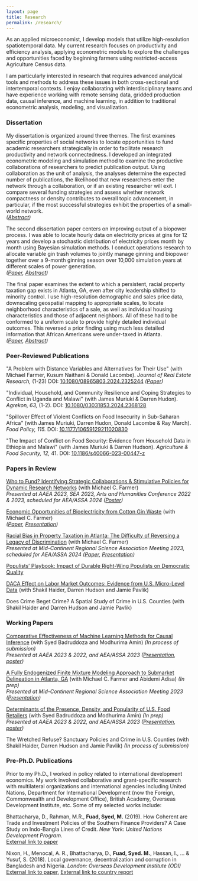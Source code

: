 ```yaml
---
layout: page
title: Research
permalink: /research/
--- 
```

As an applied microeconomist, I develop models that utilize high-resolution spatiotemporal data. My current research focuses on productivity and efficiency analysis, applying econometric models to explore the challenges and opportunities faced by beginning farmers using restricted-access Agriculture Census data. 

I am particularly interested in research that requires advanced analytical tools and methods to address these issues in both cross-sectional and intertemporal contexts. I enjoy collaborating with interdisciplinary teams and have experience working with remote sensing data, gridded production data, causal inference, and machine learning, in addition to traditional econometric analysis, modeling, and visualization. 

### Dissertation <br>
My dissertation is organized around three themes. The first examines specific properties of social networks to locate opportunities to fund academic researchers strategically in order to facilitate research productivity and network connectedness. I developed an integrated econometric modeling and simulation method to examine the productive collaborations of researchers to predict publication output. Using collaboration as the unit of analysis, the analyses determine the expected number of publications, the likelihood that new researchers enter the network through a collaboration, or if an existing researcher will exit. I compare several funding strategies and assess whether network compactness or density contributes to overall topic advancement, in particular, if the most successful strategies exhibit the properties of a small-world network. <br> 
*([Abstract](/abstracts/networks.md))* 

The second dissertation paper centers on improving output of a biopower process. I was able to locate hourly data on electricity prices at gins for 12 years and develop a stochastic distribution of electricity prices month by month using Bayesian simulation methods. I conduct operations research to allocate variable gin trash volumes to jointly manage ginning and biopower together over a 9-month ginning season over 10,000 simulation years at different scales of power generation. <br> 
*([Paper](/Paper_Bioenergy.pdf), [Abstract](/abstracts/bioenergy.md))* 

The final paper examines the extent to which a persistent, racial property taxation gap exists in Atlanta, GA, even after city leadership shifted to minority control. I use high-resolution demographic and sales price data, downscaling geospatial mapping to appropriate scales, to locate neighborhood characteristics of a sale, as well as individual housing characteristics and those of adjacent neighbors. All of these had to be conformed to a uniform scale to provide highly detailed individual outcomes. This reversed a prior finding using much less detailed information that African Americans were under-taxed in Atlanta. <br> 
*([Paper](/Paper_Bias%20in%20Atlanta%20property%20tax.pdf), [Abstract](/abstracts/atlanta_tax.md))* 

### Peer-Reviewed Publications <br> 

"A Problem with Distance Variables and Alternatives for Their Use" (with Michael Farmer, Kusum Naithani & Donald Lacombe). *Journal of Real Estate Research,* (1-23) DOI: [10.1080/08965803.2024.2325244](https://www.tandfonline.com/doi/abs/10.1080/08965803.2024.2325244) *([Paper](/Paper_Distance%20paper.pdf))* 
<br> 

"Individual, Household, and Community Resilience and Coping Strategies to Conflict in Uganda and Malawi" (with James Muriuki & Darren Hudon). *Agrekon, 63,* (1-2). DOI: [10.1080/03031853.2024.2368128](https://doi.org/10.1080/03031853.2024.2368128) <br> 

"Spillover Effect of Violent Conflicts on Food Insecurity in Sub-Saharan Africa" (with James Muriuki, Darren Hudon, Donald Lacombe & Ray March). *Food Policy, 115.* DOI: [10.1177/10659129211020830](https://doi.org/10.1016/j.foodpol.2023.102417) <br> 

"The Impact of Conflict on Food Security: Evidence from Household Data in Ethiopia and Malawi" (with James Muriuki & Darren Hudson). *Agriculture & Food Security, 12,* 41. DOI: [10.1186/s40066-023-00447-z](https://doi.org/10.1186/s40066-023-00447-z) <br>

### Papers in Review <br> 

[Who to Fund? Identifying Strategic Collaborations & Stimulative Policies for Dynamic Research Networks](/abstracts/networks.md) (with Michael C. Farmer) <br> 
*Presented at AAEA 2023, SEA 2023, Arts and Humanities Conference 2022 & 2023, scheduled for AEA/ASSA 2024 ([Poster](/Poster_Strength%20of%20weak%20ties.pdf))* 

[Economic Opportunities of Bioelectricity from Cotton Gin Waste](/abstracts/bioenergy.md) (with Michael C. Farmer) <br> 
*([Paper](/Paper_Bioenergy.pdf), [Presentation](/PPT_Bioenergy.pdf))*

[Racial Bias in Property Taxation in Atlanta: The Difficulty of Reversing a Legacy of Discrimination](/abstracts/atlanta_tax.md) (with Michael C. Farmer) <br> 
*Presented at Mid-Continent Regional Science Association Meeting 2023, scheduled for AEA/ASSA 2024 ([Paper](/Paper_Bias%20in%20Atlanta%20property%20tax.pdf), [Presentation](/PPT_Bias%20in%20Atlanta%20property%20tax.pdf))* 

[Populists’ Playbook: Impact of Durable Right-Wing Populists on Democratic Quality](/abstracts/causal_populist.md) <br> 

[DACA Effect on Labor Market Outcomes: Evidence from U.S. Micro-Level Data](/abstracts/daca_causal.md) (with Shakil Haider, Darren Hudson and Jamie Pavlik) <br> 

Does Crime Beget Crime? A Spatial Study of Crime in U.S. Counties (with Shakil Haider and Darren Hudson and Jamie Pavlik) <br> 

### Working Papers <br> 

[Comparative Effectiveness of Machine Learning Methods for Causal Inference](/abstracts/causal_ml.md) (with Syed Badruddoza and Modhurima Amin) *(In process of submission)* <br> 
*Presented at AAEA 2023 & 2022, and AEA/ASSA 2023 ([Presentation](/PPT_Comparative%20effectiveness%20of%20causal%20ML.pdf), [poster](/Poster_Comparative%20effectiveness%20of%20causal%20ML.pdf))* 

[A Fully Endogenized Finite Mixture Modeling Approach to Submarket Delineation in Atlanta, GA](/abstracts/atlanta_submarkets.md) (with Michael C. Farmer and Abidemi Adisa) *(In prep)* <br> 
*Presented at Mid-Continent Regional Science Association Meeting 2023 ([Presentation](/PPT_Submarket%20separation%20in%20Atlanta.pdf))* 

[Determinants of the Presence, Density, and Popularity of U.S. Food Retailers](/abstracts/food_store.md) (with Syed Badruddoza and Modhurima Amin) *(In prep)* <br> 
*Presented at AAEA 2023 & 2022, and AEA/ASSA 2023 ([Presentation](/PPT_Determinants%20of%20food%20retailer%20location.pdf), [poster](/Poster_Determinants%20of%20food%20retailer%20location.pdf))* 

The Wretched Refuse? Sanctuary Policies and Crime in U.S. Counties (with Shakil Haider, Darren Hudson and Jamie Pavlik) *(In process of submission)* <br> 

### Pre-Ph.D. Publications <br>
Prior to my Ph.D., I worked in policy related to international development economics. My work involved collaborative and grant-specific research with multilateral organizations and international agencies including United Nations, Department for International Development (now the Foreign, Commonwealth and Development Office), British Academy, Overseas Development Institute, etc. Some of my selected works include: 

Bhattacharya, D., Rahman, M.R., **Fuad, Syed, M.** (2019). How Coherent are Trade and Investment Policies of the Southern Finance Providers? A Case Study on Indo-Bangla Lines of Credit. *New York: United Nations
Development Program.*<br> 
[External link to paper](https://unsouthsouth.org/2019/03/18/south-south-ideas-how-coherent-are-trade-and-investment-policies-of-the-southern-finance-providers-a-case-study-on-indo-bangla-lines-of-credit-2019/)

Nixon, H., Menocal, A. R., Bhattacharya, D., **Fuad, Syed. M.**, Hassan, I., ... & Yusuf, S. (2018). Local governance, decentralization and corruption in Bangladesh and Nigeria. *London: Overseas Development Institute (ODI)* <br> 
[External link to paper](https://odi.org/en/publications/local-governance-decentralisation-and-anti-corruption-in-bangladesh-and-nigeria/), [External link to country report](https://odi.org/en/about/our-work/decentralisation-multilevel-governance-and-corruption/)

